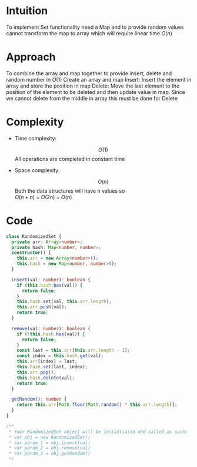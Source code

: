 # Intuition

<!-- Describe your first thoughts on how to solve this problem. -->

To implement Set functionality need a Map and to provide random values cannot transform the map to array which will require linear time $O(n)$

# Approach

<!-- Describe your approach to solving the problem. -->

To combine the array and map together to provide insert, delete and random number in $O(1)$
Create an array and map
Insert: Insert the element in array and store the position in map
Delete: Move the last element to the position of the element to be deleted and then update value in map. Since we cannot delete from the middle in array this must be done for Delete

# Complexity

- Time complexity:
  <!-- Add your time complexity here, e.g. $$O(n)$$ -->

  $$O(1)$$
  All operations are completed in constant time

- Space complexity:
  <!-- Add your space complexity here, e.g. $$O(n)$$ -->
  $$O(n)$$
  Both the data structures will have n values so  
  $O(n+n)$ = $O(2n)$ = $O(n)$

# Code

```typescript []
class RandomizedSet {
  private arr: Array<number>;
  private hash: Map<number, number>;
  constructor() {
    this.arr = new Array<number>();
    this.hash = new Map<number, number>();
  }

  insert(val: number): boolean {
    if (this.hash.has(val)) {
      return false;
    }
    this.hash.set(val, this.arr.length);
    this.arr.push(val);
    return true;
  }

  remove(val: number): boolean {
    if (!this.hash.has(val)) {
      return false;
    }
    const last = this.arr[this.arr.length - 1];
    const index = this.hash.get(val);
    this.arr[index] = last;
    this.hash.set(last, index);
    this.arr.pop();
    this.hash.delete(val);
    return true;
  }

  getRandom(): number {
    return this.arr[Math.floor(Math.random() * this.arr.length)];
  }
}

/**
 * Your RandomizedSet object will be instantiated and called as such:
 * var obj = new RandomizedSet()
 * var param_1 = obj.insert(val)
 * var param_2 = obj.remove(val)
 * var param_3 = obj.getRandom()
 */
```
